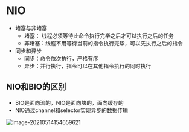 # NIO

* 堵塞与非堵塞
  * 堵塞： 线程必须等待此命令执行完毕之后才可以执行之后的任务
  * 非堵塞：线程不用等待当前的指令执行完毕，可以先执行之后的指令
* 同步和异步
  * 同步：命令依次执行，严格有序
  * 异步：并行执行，指令可以在其他指令执行的同时执行

## NIO和BIO的区别

* BIO是面向流的，NIO是面向块的，面向缓存的
* NIO通过channel和selector实现异步的数据传输

![image-20210514154659621](C:\Users\DELL\AppData\Roaming\Typora\typora-user-images\image-20210514154659621.png)